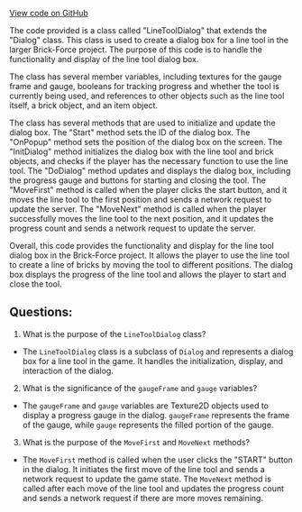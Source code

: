 [View code on GitHub](https://github.com/TieHaxJan/Brick-Force/Assembly-CSharp\LineToolDialog.cs)

The code provided is a class called "LineToolDialog" that extends the "Dialog" class. This class is used to create a dialog box for a line tool in the larger Brick-Force project. The purpose of this code is to handle the functionality and display of the line tool dialog box.

The class has several member variables, including textures for the gauge frame and gauge, booleans for tracking progress and whether the tool is currently being used, and references to other objects such as the line tool itself, a brick object, and an item object.

The class has several methods that are used to initialize and update the dialog box. The "Start" method sets the ID of the dialog box. The "OnPopup" method sets the position of the dialog box on the screen. The "InitDialog" method initializes the dialog box with the line tool and brick objects, and checks if the player has the necessary function to use the line tool. The "DoDialog" method updates and displays the dialog box, including the progress gauge and buttons for starting and closing the tool. The "MoveFirst" method is called when the player clicks the start button, and it moves the line tool to the first position and sends a network request to update the server. The "MoveNext" method is called when the player successfully moves the line tool to the next position, and it updates the progress count and sends a network request to update the server.

Overall, this code provides the functionality and display for the line tool dialog box in the Brick-Force project. It allows the player to use the line tool to create a line of bricks by moving the tool to different positions. The dialog box displays the progress of the line tool and allows the player to start and close the tool.
## Questions: 
 1. What is the purpose of the `LineToolDialog` class?
- The `LineToolDialog` class is a subclass of `Dialog` and represents a dialog box for a line tool in the game. It handles the initialization, display, and interaction of the dialog.

2. What is the significance of the `gaugeFrame` and `gauge` variables?
- The `gaugeFrame` and `gauge` variables are Texture2D objects used to display a progress gauge in the dialog. `gaugeFrame` represents the frame of the gauge, while `gauge` represents the filled portion of the gauge.

3. What is the purpose of the `MoveFirst` and `MoveNext` methods?
- The `MoveFirst` method is called when the user clicks the "START" button in the dialog. It initiates the first move of the line tool and sends a network request to update the game state. The `MoveNext` method is called after each move of the line tool and updates the progress count and sends a network request if there are more moves remaining.